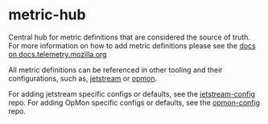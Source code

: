 # metric-hub

Central hub for metric definitions that are considered the source of truth.
For more information on how to add metric definitions please see the [docs on docs.telemetry.mozilla.org](https://docs.telemetry.mozilla.org/concepts/metric_hub.html)

All metric definitions can be referenced in other tooling and their configurations, such as, [jetstream](https://github.com/mozilla/jetstream)
or [opmon](https://github.com/mozilla/opmon).

For adding jetstream specific configs or defaults, see the [jetstream-config](https://github.com/mozilla/jetstream-config) repo.
For adding OpMon specific configs or defaults, see the [opmon-config](https://github.com/mozilla/opmon-config) repo.